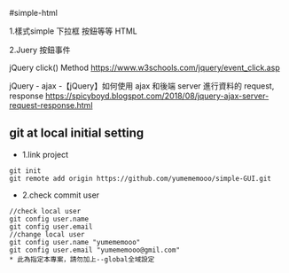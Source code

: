 

#simple-html




1.樣式simple 下拉框 按鈕等等 HTML



2.Juery 按鈕事件

jQuery click() Method
https://www.w3schools.com/jquery/event_click.asp

jQuery - ajax
-【jQuery】如何使用 ajax 和後端 server 進行資料的 request, response
https://spicyboyd.blogspot.com/2018/08/jquery-ajax-server-request-response.html




## git at local initial setting
- 1.link project
```
git init
git remote add origin https://github.com/yumememooo/simple-GUI.git
```
- 2.check commit user
```
//check local user
git config user.name
git config user.email
//change local user
git config user.name "yumememooo" 
git config user.email "yumememooo@gmil.com"
* 此為指定本專案，請勿加上--global全域設定 
```